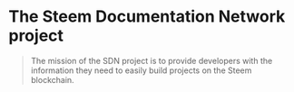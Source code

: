 # The Steem Documentation Network project

> The mission of the SDN project is to provide developers with the information 
they need to easily build projects on the Steem blockchain.

